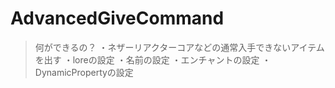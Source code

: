 # AdvancedGiveCommand

  > 何ができるの？
  ・ネザーリアクターコアなどの通常入手できないアイテムを出す
  ・loreの設定
  ・名前の設定
  ・エンチャントの設定
  ・DynamicPropertyの設定
